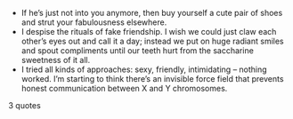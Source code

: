  - If he’s just not into you anymore, then buy yourself a cute pair of shoes and strut your fabulousness elsewhere.
 - I despise the rituals of fake friendship. I wish we could just claw each other’s eyes out and call it a day; instead we put on huge radiant smiles and spout compliments until our teeth hurt from the saccharine sweetness of it all.
 - I tried all kinds of approaches: sexy, friendly, intimidating – nothing worked. I’m starting to think there’s an invisible force field that prevents honest communication between X and Y chromosomes.

3 quotes